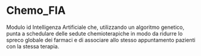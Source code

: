 # Chemo_FIA
Modulo id Intelligenza Artificiale che, utilizzando un algoritmo genetico, punta a schedulare delle sedute chemioterapiche in modo da ridurre lo spreco globale dei farmaci e di associare allo stesso appuntamento pazienti con la stessa terapia.